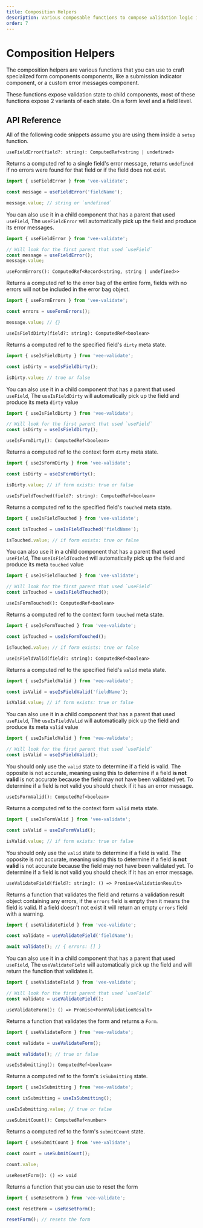 ```yaml
---
title: Composition Helpers
description: Various composable functions to compose validation logic into your components
order: 7
---
```


# Composition Helpers

The composition helpers are various functions that you can use to craft specialized form components components, like a submission indicator component, or a custom error messages component.

These functions expose validation state to child components, most of these functions expose 2 variants of each state. On a form level and a field level.

## API Reference

<doc-tip>

All of the following code snippets assume you are using them inside a `setup` function.

</doc-tip>

<code-title level="4">

`useFieldError(field?: string): ComputedRef<string | undefined>`

</code-title>

Returns a computed ref to a single field's error message, returns `undefined` if no errors were found for that field or if the field does not exist.

```js
import { useFieldError } from 'vee-validate';

const message = useFieldError('fieldName');

message.value; // string or `undefined`
```

You can also use it in a child component that has a parent that used `useField`, The `useFieldError` will automatically pick up the field and produce its error messages.

```js
import { useFieldError } from 'vee-validate';

// Will look for the first parent that used `useField`
const message = useFieldError();
message.value;
```

<code-title level="4">

`useFormErrors(): ComputedRef<Record<string, string | undefined>>`

</code-title>

Returns a computed ref to the error bag of the entire form, fields with no errors will not be included in the error bag object.

```js
import { useFormErrors } from 'vee-validate';

const errors = useFormErrors();

message.value; // {}
```

<code-title level="4">

`useIsFieldDirty(field?: string): ComputedRef<boolean>`

</code-title>

Returns a computed ref to the specified field's `dirty` meta state.

```js
import { useIsFieldDirty } from 'vee-validate';

const isDirty = useIsFieldDirty();

isDirty.value; // true or false
```

You can also use it in a child component that has a parent that used `useField`, The `useIsFieldDirty` will automatically pick up the field and produce its meta `dirty` value

```js
import { useIsFieldDirty } from 'vee-validate';

// Will look for the first parent that used `useField`
const isDirty = useIsFieldDirty();
```

<code-title level="4">

`useIsFormDirty(): ComputedRef<boolean>`

</code-title>

Returns a computed ref to the context form `dirty` meta state.

```js
import { useIsFormDirty } from 'vee-validate';

const isDirty = useIsFormDirty();

isDirty.value; // if form exists: true or false
```

<code-title level="4">

`useIsFieldTouched(field?: string): ComputedRef<boolean>`

</code-title>

Returns a computed ref to the specified field's `touched` meta state.

```js
import { useIsFieldTouched } from 'vee-validate';

const isTouched = useIsFieldTouched('fieldName');

isTouched.value; // if form exists: true or false
```

You can also use it in a child component that has a parent that used `useField`, The `useIsFieldTouched` will automatically pick up the field and produce its meta `touched` value

```js
import { useIsFieldTouched } from 'vee-validate';

// Will look for the first parent that used `useField`
const isTouched = useIsFieldTouched();
```

<code-title level="4">

`useIsFormTouched(): ComputedRef<boolean>`

</code-title>

Returns a computed ref to the context form `touched` meta state.

```js
import { useIsFormTouched } from 'vee-validate';

const isTouched = useIsFormTouched();

isTouched.value; // if form exists: true or false
```

<code-title level="4">

`useIsFieldValid(field?: string): ComputedRef<boolean>`

</code-title>

Returns a computed ref to the specified field's `valid` meta state.

```js
import { useIsFieldValid } from 'vee-validate';

const isValid = useIsFieldValid('fieldName');

isValid.value; // if form exists: true or false
```

You can also use it in a child component that has a parent that used `useField`, The `useIsFieldValid` will automatically pick up the field and produce its meta `valid` value

```js
import { useIsFieldValid } from 'vee-validate';

// Will look for the first parent that used `useField`
const isValid = useIsFieldValid();
```

<doc-tip type="warn">

You should only use the `valid` state to determine if a field is valid. The opposite is not accurate, meaning using this to determine if a field **is not valid** is not accurate because the field may not have been validated yet. To determine if a field is not valid you should check if it has an error message.

</doc-tip>

<code-title level="4">

`useIsFormValid(): ComputedRef<boolean>`

</code-title>

Returns a computed ref to the context form `valid` meta state.

```js
import { useIsFormValid } from 'vee-validate';

const isValid = useIsFormValid();

isValid.value; // if form exists: true or false
```

<doc-tip type="warn">

You should only use the `valid` state to determine if a field is valid. The opposite is not accurate, meaning using this to determine if a field **is not valid** is not accurate because the field may not have been validated yet. To determine if a field is not valid you should check if it has an error message.

</doc-tip>

<code-title level="4">

`useValidateField(field?: string): () => Promise<ValidationResult>`

</code-title>

Returns a function that validates the field and returns a validation result object containing any errors, if the `errors` field is empty then it means the field is valid. If a field doesn't not exist it will return an empty `errors` field with a warning.

```js
import { useValidateField } from 'vee-validate';

const validate = useValidateField('fieldName');

await validate(); // { errors: [] }
```

You can also use it in a child component that has a parent that used `useField`, The `useValidateField` will automatically pick up the field and will return the function that validates it.

```js
import { useValidateField } from 'vee-validate';

// Will look for the first parent that used `useField`
const validate = useValidateField();
```

<code-title level="4">

`useValidateForm(): () => Promise<FormValidationResult>`

</code-title>

Returns a function that validates the form and returns a `Form`.

```js
import { useValidateForm } from 'vee-validate';

const validate = useValidateForm();

await validate(); // true or false
```

<code-title level="4">

`useIsSubmitting(): ComputedRef<boolean>`

</code-title>

Returns a computed ref to the form's `isSubmitting` state.

```js
import { useIsSubmitting } from 'vee-validate';

const isSubmitting = useIsSubmitting();

useIsSubmitting.value; // true or false
```

<code-title level="4">

`useSubmitCount(): ComputedRef<number>`

</code-title>

Returns a computed ref to the form's `submitCount` state.

```js
import { useSubmitCount } from 'vee-validate';

const count = useSubmitCount();

count.value;
```

<code-title level="4">

`useResetForm(): () => void`

</code-title>

Returns a function that you can use to reset the form

```js
import { useResetForm } from 'vee-validate';

const resetForm = useResetForm();

resetForm(); // resets the form
```
